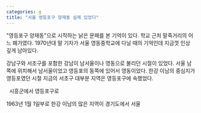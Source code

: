 ```yaml
---
categories: g
title: "서울 영등포구 양재동 실제 있었다"
---
```

"영등포구 양재동"으로 시작하는 낡은 문패를 본 기억이 있다. 학교 근처 말죽거리의 어느 폐가였다. 1970년대 말 기자가 서울 영동중학교에 다닐 때의 기억인데 지금껏 인상 깊게 남아있다.&nbsp;

강남구와 서초구를 포함한 강남이 남서울이나 영동으로 불리던 시절이 있었다. 서울 남쪽에 위치해서 남서울이었고 영등포의 동쪽에 있어서 영동이었다. 한강 이남의 중심지가 영등포였던 시절 지금의 서초구 대부분 지역은 영등포구에 속했었다.

&nbsp;
시흥군에서 영등포구로

1963년 1월 1일부로 한강 이남의 많은 지역이 경기도에서 서울
